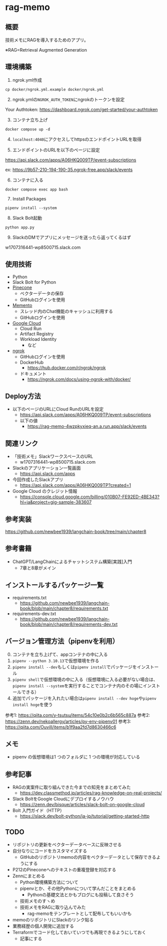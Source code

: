 # rag-memo

## 概要

技術メモにRAGを導入するためのアプリ。

※RAG=Retrieval Augmented Generation

## 環境構築

1. ngrok.yml作成

```shell
cp docker/ngrok.yml.example docker/ngrok.yml
```

2. ngrok.ymlの`NGROK_AUTH_TOKEN`にngrokのトークンを設定

Your Authtoken:  https://dashboard.ngrok.com/get-started/your-authtoken

3. コンテナ立ち上げ

```
docker compose up -d
```

4. `localhost:4040`にアクセスしてhttpsのエンドポイントURLを取得

5. エンドポイントのURLを以下のページに設定

https://api.slack.com/apps/A06HKQ009TP/event-subscriptions

ex: https://9b57-210-194-190-35.ngrok-free.app/slack/events

6. コンテナに入る

```shell
docker compose exec app bash
```

7. Install Packages

```shell
pipenv install --system
```

8. Slack Bolt起動

```shell
python app.py
```

9. SlackのDMでアプリにメッセージを送ったら返ってくるはず

w1707316441-wp8500715.slack.com

## 使用技術

- Python
- Slack Bolt for Python
- [Pinecone](https://www.pinecone.io/)
    - ベクターデータの保存
    - GitHubログインを使用
- [Memento](https://www.gomomento.com/)
    - スレッド内のChat機能のキャッシュに利用する
    - GitHubログインを使用
- [Google Cloud](https://console.cloud.google.com/welcome?project=gig-sample-383607)
    - Cloud Run
    - Artifact Registry
    - Workload Identity
        - など    
- [ngrok](https://dashboard.ngrok.com/get-started/setup/macos)
    - GitHubログインを使用
    - DockerHub
        - https://hub.docker.com/r/ngrok/ngrok
    - ドキュメント
        - https://ngrok.com/docs/using-ngrok-with/docker/    

## Deploy方法

- 以下のページのURLにCloud RunのURLを設定
    - https://api.slack.com/apps/A06HKQ009TP/event-subscriptions
    - 以下の値
        - https://rag-memo-4wzpkyxieq-an.a.run.app/slack/events

## 関連リンク

- 「技術メモ」SlackワークスペースのURL
    - w1707316441-wp8500715.slack.com
- Slackのアプリケーション一覧画面
    - https://api.slack.com/apps
- 今回作成したSlackアプリ
    - https://api.slack.com/apps/A06HKQ009TP?created=1
- Google Cloud のクレジット情報
    - https://console.cloud.google.com/billing/010B07-FE92ED-4BE343?hl=ja&project=gig-sample-383607

## 参考実装

https://github.com/newbee1939/langchain-book/tree/main/chapter8

## 参考書籍

- ChatGPT/LangChainによるチャットシステム構築[実践]入門
    - 7章と8章がメイン

## インストールするパッケージ一覧

- requirements.txt
    - https://github.com/newbee1939/langchain-book/blob/main/chapter8/requirements.txt
- requirements-dev.txt
    - https://github.com/newbee1939/langchain-book/blob/main/chapter8/requirements-dev.txt

## バージョン管理方法（pipenvを利用）

0. コンテナを立ち上げて、appコンテナの中に入る
1. `pipenv --python 3.10.13`で仮想環境を作る
2. `pipenv install --dev`もしくは`pipenv install`でパッケージをインストール
3. `pipenv shell`で仮想環境の中に入る（仮想環境に入る必要がない場合は、`pipenv install --system`を実行することでコンテナ内のその場にインストールできる）
4. 追加でパッケージを入れたい場合は`pipenv install --dev hoge`や`pipenv install hoge`を使う

参考1: https://qiita.com/y-tsutsu/items/54c10e0b2c6b565c887a
参考2: https://zenn.dev/nekoallergy/articles/py-env-pipenv01
参考3: https://qiita.com/Ouvill/items/b1f9aa2fd7d8630466c6

## メモ

- pipenv の仮想環境は1 つのフォルダに 1 つの環境が対応している

## 参考記事

- RAGの実案件に取り組んできた今までの知見をまとめてみた
    - https://dev.classmethod.jp/articles/rag-knowledge-on-real-projects/
- Slack BoltをGoogle Cloudにデプロイするノウハウ
    - https://zenn.dev/bisque/articles/slack-bolt-on-google-cloud
- Bolt 入門ガイド（HTTP）
    - https://slack.dev/bolt-python/ja-jp/tutorial/getting-started-http

## TODO

- リポジトリの更新をベクターデータベースに反映させる
- 自分なりにコードをカスタマイズする
    - GitHubのリポジトリmemoの内容をベクターデータとして保存できるようにする
- P212のPineconeへのテキストの重複登録を対応する
- Zennにまとめる
    - Python環境構築方法について
    - pipenvとか、その他Pythonについて学んだことをまとめる
        - Pythonの基礎文法とかもブログにも投稿して良さそう
    - 技術メモのすヽめ
    - 技術メモをRAGに取り込んでみた
        - rag-memoをテンプレートとして配布してもいいかも
- memoのリポジトリにSlackのリンク貼る
- 業務経歴の個人開発に追加する
- Terraformでコード化しておいていつでも再現できるようにしておく
    - 記事にする
